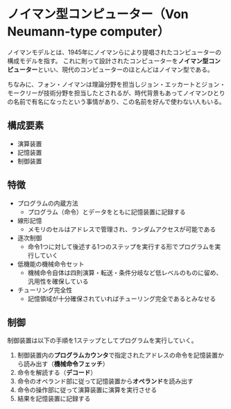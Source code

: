 # ノイマン型コンピューター（Von Neumann-type computer）

ノイマンモデルとは、1945年にノイマンらにより提唱されたコンピューターの構成モデルを指す。
これに則って設計されたコンピューターを**ノイマン型コンピューター**といい、現代のコンピューターのほとんどはノイマン型である。

ちなみに、フォン・ノイマンは理論分野を担当しジョン・エッカートとジョン・モークリーが技術分野を担当したとされるが、時代背景もあってノイマンひとりの名前で有名になったという事情があり、この名前を好んで使わない人もいる。

## 構成要素

* 演算装置
* 記憶装置
* 制御装置

## 特徴

* プログラムの内蔵方法
  * プログラム（命令）とデータをともに記憶装置に記録する
* 線形記憶
  * メモリのセルはアドレスで管理され、ランダムアクセスが可能である
* 逐次制御
  * 命令1つに対して後述する1つのステップを実行する形でプログラムを実行していく
* 低機能の機械命令セット
  * 機械命令自体は四則演算・転送・条件分岐など低レベルのものに留め、汎用性を確保している
* チューリング完全性
  * 記憶領域が十分確保されていればチューリング完全であるとみなせる

## 制御

制御装置は以下の手順を1ステップとしてプログラムを実行していく。

1. 制御装置内の**プログラムカウンタ**で指定されたアドレスの命令を記憶装置から読み出す（**機械命令フェッチ**）
2. 命令を解読する（**デコード**）
3. 命令のオペランド部に従って記憶装置から**オペランド**を読み出す
4. 命令の操作部に従って演算装置に演算を実行させる
5. 結果を記憶装置に記録する
